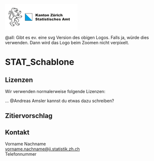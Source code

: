 ![](/KtZuerichLogo.png)

@all: Gibt es ev. eine svg Version des obigen Logos. Falls ja, würde dies verwenden. Dann wird das Logo beim Zoomen nicht verpixelt. 

# STAT_Schablone

## Lizenzen

Wir verwenden normalerweise folgende Lizenzen: 

... @Andreas Amsler kannst du etwas dazu schreiben?

## Zitiervorschlag


## Kontakt

Vorname Nachname <br>
vorname.nachname@ji.statistik.zh.ch <br>
Telefonnummer <br> 

